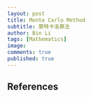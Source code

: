 ```yaml
---
layout: post
title: Monte Carlo Method
subtitle: 蒙特卡洛算法
author: Bin Li
tags: [Mathematics]
image: 
comments: true
published: true
---
```



## References